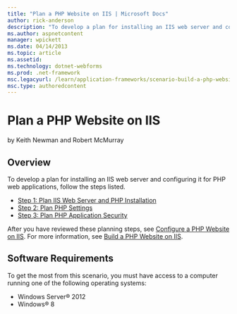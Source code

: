 ```yaml
---
title: "Plan a PHP Website on IIS | Microsoft Docs"
author: rick-anderson
description: "To develop a plan for installing an IIS web server and configuring it for PHP web applications, follow these steps listed: Plan IIS Web Server and PHP Instal..."
ms.author: aspnetcontent
manager: wpickett
ms.date: 04/14/2013
ms.topic: article
ms.assetid: 
ms.technology: dotnet-webforms
ms.prod: .net-framework
msc.legacyurl: /learn/application-frameworks/scenario-build-a-php-website-on-iis/plan-a-php-website-on-iis
msc.type: authoredcontent
---
```

Plan a PHP Website on IIS
====================
by Keith Newman and Robert McMurray

## Overview

To develop a plan for installing an IIS web server and configuring it for PHP web applications, follow the steps listed.

- [Step 1: Plan IIS Web Server and PHP Installation](planning-step-1-plan-iis-web-server-and-php-installation.md)
- [Step 2: Plan PHP Settings](planning-step-2-plan-php-settings.md)
- [Step 3: Plan PHP Application Security](planning-step-3-plan-php-application-security.md)

After you have reviewed these planning steps, see [Configure a PHP Website on IIS](configure-a-php-website-on-iis.md). For more information, see [Build a PHP Website on IIS](overview-build-a-php-website-on-iis.md).

## Software Requirements

To get the most from this scenario, you must have access to a computer running one of the following operating systems:

- Windows Server® 2012
- Windows® 8